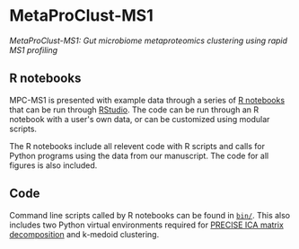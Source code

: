 # MetaProClust-MS1
*MetaProClust-MS1: Gut microbiome metaproteomics clustering using rapid MS1 profiling*

## R notebooks

MPC-MS1 is presented with example data through a series of [R notebooks](https://github.com/northomics/MetaProClust-MS1/tree/main/Datasets1_2_3-drug_microbiome_interactions) that can be run through [RStudio](https://rstudio.com). The code can be run through an R notebook with a user's own data, or can be customized using modular scripts. 

The R notebooks include all relevent code with R scripts and calls for Python programs using the data from our manuscript. The code for all figures is also included. 

## Code

Command line scripts called by R notebooks can be found in [`bin/`](https://github.com/northomics/MetaProClust-MS1/tree/main/bin). This also includes two Python virtual environments required for [PRECISE ICA matrix decomposition](https://github.com/SBRG/precise-db) and k-medoid clustering.
